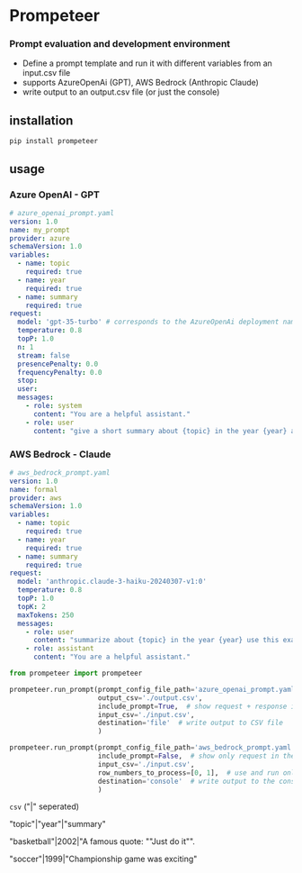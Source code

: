 # Prompeteer

### Prompt evaluation and development environment

- Define a prompt template and run it with different variables from an input.csv file
- supports AzureOpenAi (GPT), AWS Bedrock (Anthropic Claude)
- write output to an output.csv file (or just the console)

## installation

```shell
pip install prompeteer
```

## usage

### Azure OpenAI - GPT

```yaml 
# azure_openai_prompt.yaml
version: 1.0
name: my_prompt
provider: azure
schemaVersion: 1.0
variables:
  - name: topic
    required: true
  - name: year
    required: true
  - name: summary
    required: true
request:
  model: 'gpt-35-turbo' # corresponds to the AzureOpenAi deployment name
  temperature: 0.8
  topP: 1.0
  n: 1
  stream: false
  presencePenalty: 0.0
  frequencyPenalty: 0.0
  stop:
  user:
  messages:
    - role: system
      content: "You are a helpful assistant."
    - role: user
      content: "give a short summary about {topic} in the year {year} ahd here is a summary example"

```

### AWS Bedrock - Claude

```yaml
# aws_bedrock_prompt.yaml
version: 1.0
name: formal
provider: aws
schemaVersion: 1.0
variables:
  - name: topic
    required: true
  - name: year
    required: true
  - name: summary
    required: true
request:
  model: 'anthropic.claude-3-haiku-20240307-v1:0'
  temperature: 0.8
  topP: 1.0
  topK: 2
  maxTokens: 250
  messages:
    - role: user
      content: "summarize about {topic} in the year {year} use this example summary: {summary}. do it in a very formal way"
    - role: assistant
      content: "You are a helpful assistant."
```

```python
from prompeteer import prompeteer

prompeteer.run_prompt(prompt_config_file_path='azure_openai_prompt.yaml',
                      output_csv='./output.csv',
                      include_prompt=True,  # show request + response in the output
                      input_csv='./input.csv',
                      destination='file'  # write output to CSV file
                      )

prompeteer.run_prompt(prompt_config_file_path='aws_bedrock_prompt.yaml',
                      include_prompt=False,  # show only request in the output
                      input_csv='./input.csv',
                      row_numbers_to_process=[0, 1],  # use and run only rows 0 and 1 from the input.csv 
                      destination='console'  # write output to the console
                      )
```

```csv``` ("|" seperated)

"topic"|"year"|"summary"

"basketball"|2002|"A famous quote: ""Just do it"".

"soccer"|1999|"Championship game was exciting"

```
